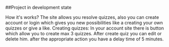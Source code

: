 ##Project in development state

  How it's works?
    The site allows you resolve quizzes, also you can create account or login which gives you new possibilities like a creating your own quizzes or give a like. 
      Creating quizzes: In your account site there is button which allow you to create max 3 quizzes. After create quiz you can edit or delete him. 
      after the appropriate action you have a delay time of 5 minutes.
 
